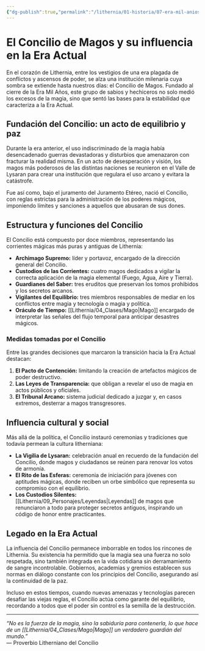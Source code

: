 ```yaml
---
{"dg-publish":true,"permalink":"/lithernia/01-historia/07-era-mil-anios/el-concilio-de-magos-y-su-influencia-en-la-era-actual/","title":"El Concilio de Magos","tags":["lithernia","organizacion","magia"]}
---
```


# El Concilio de Magos y su influencia en la Era Actual

En el corazón de Lithernia, entre los vestigios de una era plagada de conflictos y ascensos de poder, se alza una institución milenaria cuya sombra se extiende hasta nuestros días: el Concilio de Magos. Fundado al cierre de la Era Mil Años, este grupo de sabios y hechiceros no solo medió los excesos de la magia, sino que sentó las bases para la estabilidad que caracteriza a la Era Actual.

## Fundación del Concilio: un acto de equilibrio y paz

Durante la era anterior, el uso indiscriminado de la magia había desencadenado guerras devastadoras y disturbios que amenazaron con fracturar la realidad misma. En un acto de desesperación y visión, los magos más poderosos de las distintas naciones se reunieron en el Valle de Lysaran para crear una institución que regulara el uso arcano y evitara la catástrofe.

Fue así como, bajo el juramento del Juramento Etéreo, nació el Concilio, con reglas estrictas para la administración de los poderes mágicos, imponiendo límites y sanciones a aquellos que abusaran de sus dones.

## Estructura y funciones del Concilio

El Concilio está compuesto por doce miembros, representando las corrientes mágicas más puras y antiguas de Lithernia:

- **Archimago Supremo:** líder y portavoz, encargado de la dirección general del Concilio.
- **Custodios de las Corrientes:** cuatro magos dedicados a vigilar la correcta aplicación de la magia elemental (Fuego, Agua, Aire y Tierra).
- **Guardianes del Saber:** tres eruditos que preservan los tomos prohibidos y los secretos arcanos.
- **Vigilantes del Equilibrio:** tres miembros responsables de mediar en los conflictos entre magia y tecnología o magia y política.
- **Oráculo de Tiempo:** [[Lithernia/04_Clases/Mago\|Mago]] encargado de interpretar las señales del flujo temporal para anticipar desastres mágicos.

### Medidas tomadas por el Concilio

Entre las grandes decisiones que marcaron la transición hacia la Era Actual destacan:

1. **El Pacto de Contención:** limitando la creación de artefactos mágicos de poder destructivo.
2. **Las Leyes de Transparencia:** que obligan a revelar el uso de magia en actos públicos y oficiales.
3. **El Tribunal Arcano:** sistema judicial dedicado a juzgar y, en casos extremos, desterrar a magos transgresores.

## Influencia cultural y social

Más allá de la política, el Concilio instauró ceremonias y tradiciones que todavía permean la cultura litherniana:

- **La Vigilia de Lysaran:** celebración anual en recuerdo de la fundación del Concilio, donde magos y ciudadanos se reúnen para renovar los votos de armonía.
- **El Rito de las Esferas:** ceremonia de iniciación para jóvenes con aptitudes mágicas, donde reciben un orbe simbólico que representa su compromiso con el equilibrio.
- **Los Custodios Silentes:** [[Lithernia/09_Personajes/Leyendas\|Leyendas]] de magos que renunciaron a todo para proteger secretos antiguos, inspirando un código de honor entre practicantes.

## Legado en la Era Actual

La influencia del Concilio permanece imborrable en todos los rincones de Lithernia. Su existencia ha permitido que la magia sea una fuerza no solo respetada, sino también integrada en la vida cotidiana sin derramamiento de sangre incontrolable. Gobiernos, academias y gremios establecen sus normas en diálogo constante con los principios del Concilio, asegurando así la continuidad de la paz.

Incluso en estos tiempos, cuando nuevas amenazas y tecnologías parecen desafiar las viejas reglas, el Concilio actúa como garante del equilibrio, recordando a todos que el poder sin control es la semilla de la destrucción.

---

*“No es la fuerza de la magia, sino la sabiduría para contenerla, lo que hace de un [[Lithernia/04_Clases/Mago\|Mago]] un verdadero guardián del mundo.”*  
— Proverbio Litherniano del Concilio
